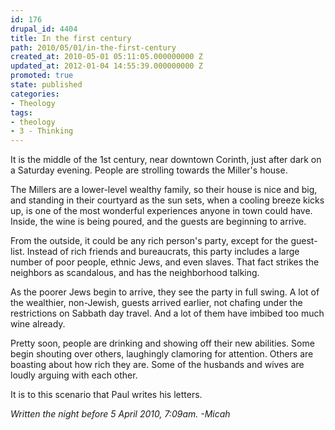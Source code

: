```yaml
---
id: 176
drupal_id: 4404
title: In the first century
path: 2010/05/01/in-the-first-century
created_at: 2010-05-01 05:11:05.000000000 Z
updated_at: 2012-01-04 14:55:39.000000000 Z
promoted: true
state: published
categories:
- Theology
tags:
- theology
- 3 - Thinking
---
```

It is the middle of the 1st century, near downtown Corinth, just after dark on a Saturday evening. People are strolling towards the Miller's house.

The Millers are a lower-level wealthy family, so their house is nice and big, and standing in their courtyard as the sun sets, when a cooling breeze kicks up, is one of the most wonderful experiences anyone in town could have. Inside, the wine is being poured, and the guests are beginning to arrive.

From the outside, it could be any rich person's party, except for the guest-list. Instead of rich friends and bureaucrats, this party includes a large number of poor people, ethnic Jews, and even slaves. That fact strikes the neighbors as scandalous, and has the neighborhood talking.

As the poorer Jews begin to arrive, they see the party in full swing. A lot of the wealthier, non-Jewish, guests arrived earlier, not chafing under the restrictions on Sabbath day travel. And a lot of them have imbibed too much wine already.

Pretty soon, people are drinking and showing off their new abilities. Some begin shouting over others, laughingly clamoring for attention. Others are boasting about how rich they are. Some of the husbands and wives are loudly arguing with each other.

It is to this scenario that Paul writes his letters.

<em>Written the night before 5 April 2010, 7:09am. -Micah</em>
<div><em>
</em></div>
